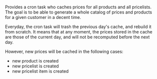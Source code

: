 Provides a cron task who caches prices for all products and all
pricelists. The goal is to be able to generate a whole catalog of prices
and products for a given customer in a decent time.

Everyday, the cron task will trash the previous day's cache, and rebuild
it from scratch. It means that at any moment, the prices stored in the
cache are those of the current day, and will not be recomputed before
the next day.

However, new prices will be cached in the following cases:

- new product is created
- new pricelist is created
- new pricelist item is created
